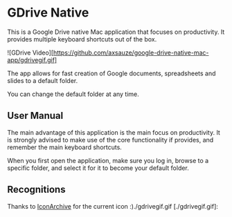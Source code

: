 # GDrive Native
This is a Google Drive native Mac application that focuses on productivity. It provides multiple keyboard shortcuts out of the box.

![GDrive Video][https://github.com/axsauze/google-drive-native-mac-app/gdrivegif.gif]

The app allows for fast creation of Google documents, spreadsheets and slides to a default folder.

You can change the default folder at any time.

## User Manual
The main advantage of this application is the main focus on productivity. It is strongly advised to make use of the core functionality if provides, and remember the main keyboard shortcuts.

When you first open the application, make sure you log in, browse to a specific folder, and select it for it to become your default folder.

## Recognitions

Thanks to [IconArchive](http://icons8.com) for the current icon :)./gdrivegif.gif
[./gdrivegif.gif]: 
